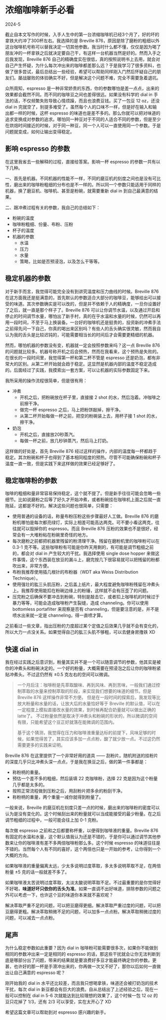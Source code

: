 # 浓缩咖啡新手必看

2024-5

截止自本文写作的时候，入手人生中的第一台浓缩咖啡机已经3个月了，好的坏的拿铁大约冲了300杯左右。我选择的是 Breville 876，原因是除了磨粉的粗细以外这台咖啡机号称可以替我决定一切其他参数。我当时什么都不懂，仅仅是因为喝了朋友冲的一杯拿铁之后就决定要自己干，有这样一台机器当然是好的。然而入手之后我发现，Breville 876 自己的精确度实在很低，真的按照说明书上去用，就会对自己产生怀疑，为什么每次冲出来的咖啡都差那么远？于是我学习了很多资料，也做了很多尝试，最后总结出一些经验，希望可以帮助同样刚入门然后怀疑自己的朋友们。屡战屡败的体验确实不好，但是解决这个问题不难，完全不需要急着退坑。

众所周知，espresso 是一种非常娇贵的东西，你的参数哪怕是差一点点，出来的效果都会截然不同。而不同的咖啡豆之间也差得很远。如果没有科学的 dial in 手法的话，不仅频繁失败导致心情烦躁，而且也浪费豆钱。买了一包豆 12 oz，还没 dial in 完就空了，别提多难受了。虽然每个人的口味不一样，但是好在输入和输出都一样的时候，这杯 espresso 的味道也是差不多的。那么你就可以把对味道的追求变换成对参数的追求。哪怕同一种豆对于不同的人适合不同的参数，但是至少在烘焙时间接近的时候，对于同一种豆，同一个人可以一直使用同一个参数。于是问题就变成，如何让输出变得稳定。

## 影响 espresso 的参数

在这里我省去一些解释的过程，直接给答案。影响一杯 espresso 的参数一共有以下几种。

一、首先是机器。不同机器的性能不一样，不同的磨豆机的刻度之间也是没有可比性，磨出来的咖啡粉粗细的分布也是不一样的。所以同一个参数只能适用于同样的机器，换了磨豆机、咖啡机、甚至是粉碗，就需要重新 dial in 到自己最满意的结果。

二、跟冲煮过程有关的参数，我自己的总结如下：

- 粉碗的温度
- 咖啡粉粗细、份量、布粉、压粉
- 杯子的温度
- 机器的参数
  - 水温
  - 压力
  - 水量
  - 策略，比如是否预浸泡，以及怎么干等等。

## 稳定机器的参数

对于新手而言，我觉得可能完全没有到讲究温度和压力曲线的时候。Breville 876 在这方面我还是挺满意的，首先默认的参数适合大部分的咖啡豆，能够给出可以接受的味道。其次参数确实是可以改的，但是并不依赖于人的精确度，一旦你设置好了之后，就一直是那个样子了。Breville 876 可以让你调节水温，以及通过开启和停止的时间调节水量，哪怕出了新手村，真的在乎水温和水量的时候，仍然可以再用一段时间，不至于马上换装备。一台好的咖啡机还是挺贵的，投资新的冲煮手法之前得先问一下自己，你真的喝出来区别吗？有些人的舌头确实很灵敏，然而我自认为我的舌头是比较迟钝的，可能需要相当长的时间后才会需要更精细的机器。

然而，哪怕机器的参数没有变，机器就一定会按照参数来吗？这一点 Breville 876 的问题就比较多。机器号称开机之后会预热，然而在我看来，这个预热是失败的。在很长的一段时间里，我觉得第一杯和第二杯不管是 espresso 还是奶泡，都有非常大的区别。从第二杯开始就会趋于稳定。这显然是机器内部的温度不稳定造成的。后面经过了实践，我摸索出一套方案，可以让机器的实际参数固定下来。

我所采用的操作流程很简单，但是很有用：

- 冲煮
  - 开机之后，把粉碗放在杯子里，直接接 2 shot 的水，然后泡着。冲咖啡之前擦干净。
  - 做完一杯 espresso 之后，马上把粉饼敲掉，擦干净。
  - 从第二杯开始每做一杯之前，把空的粉碗装上去，用杯子接 1 shot 的水，擦干净。
- 奶泡
  - 开机之后，直接放20秒蒸汽。
  - 每做一杯之前，放几秒钟蒸汽，然后马上打奶。

这样做的好处是，首先 Breville 876 经过这样的操作，内部的温度每一杯都趋于稳定。其次粉碗和杯子也得到了基本相同程度的预热。尽管不可能确保粉碗和杯子温度一直一致，但是实践下来这样做的效果已经足够好了。

## 稳定咖啡粉的参数

咖啡的粗细和量非常容易保持稳定，这个就不提了。但是新手往往可能会忽略一些细节。比如说磨粉之后等了好久才开始冲煮，或者粉碗挂在咖啡机上面之后就一直拖延，这都是不好的。解决这些问题也很简单，只需要：

- 使用普通的设备的话，称量布粉压粉这些步骤最好人工做。Breville 876 的磨粉机哪怕是每次都亮绿灯，实际上相差可能高达两克。可不要小看这两克，往往就可以毁掉你的 espresso。而且 Breville 876 压粉的效果也不是很好，经常会有一大堆粉粘在粉碗里奇怪的地方。
- 每次磨粉之前都把机器里残留的粉清理干净。残留在磨粉机里的咖啡粉可以在 0.3-1 克不等。这些咖啡粉有可能是你昨天用剩的，有可能是调节粗细之前的，都会对 dial in 产生较大的干扰。我选择使用 single dose hopper 来做这件事情，这个东西装在放豆的漏斗上，磨完按几下很容易就可以把残留的粉都吹出来，非常方便。
- 布粉我推荐使用插几根针的布粉器（WDT aka Weiss Distribution Technique）。
- 使用强壮的肱三头肌压粉，之后盖上纸片，最大程度避免咖啡粉残留在冲煮头上。我推荐使用能扣在粉碗边缘上的粉锤，这样就不会有压歪了的问题。
- 压完粉之后确保不要冲击到粉碗，特别是敲击它，或者扣上咖啡机的时候过于暴力等等，可能会造成咖啡粉产生裂缝，造成 channeling。你可以使用 bottomless portafilter 来观察是否有 channeling，但是要注意的是，并不是喷水出来就一定是 channeling，得一直喷才算。

之前看过一些文章，指出压粉的力度超过某个定值之后效果几乎就不会有变化的，所以大力一点没关系。如果觉得自己的肱三头肌不够粗，可以去健身房撸铁 XD

## 快速 dial in

我在经过实践之后意识到，粉量其实并不是一个可以随意调节的参数，他其实是被你的冲煮头和粉碗决定的。一个好的粉量，大概需要在预浸泡之后让你的咖啡粉紧贴冲煮头。不过这仍然有 ±0.5 克左右的空间可以微调。

> 一个月后注：咖啡粉是先萃取酸味、再到风味、再到苦味，一般我们通过控制萃取的水量来控制萃取的阶段，来实现我们想要的味道的细节。但是 Breville 876 这样操作非常不方便。
但是在一段时间的探索后，我发现等比放大粉量和水量的话，让放大后的水量恰好等于 Breville 的默认值，可以在一定程度上模拟直接改水量的效果，到时候再配合奶量就可以做出正确的latte了。
不过粉量依然是取决于冲煮头和粉碗的形状的，所以微调的空间有限，只能希望这个豆正好就落在能微调的范围内。
>
> 基于这个猜测，我觉得在压力和咖啡液重量达标的前提下，风味足够的时候，如果觉得苦了，其实应该多加一点点粉，酸了就少放一点。不过这仍然需要更多的实践来证明。

Breville 876 在这里提供了一个非常好用的道具 —— 刮粉片。随机附送的挂粉片的深度几乎只比冲煮头深一点点，于是我在换豆之后，做的第一件事都是：

- 称粉柄的重量。
- 预估一个差不多的粗细，然后装填 22 克咖啡粉，选择 22 克是因为这个粉量几乎都是太多的。
- 按照正常流程做到压粉之后，用刮粉片把多余的粉刮干净。
- 称粉柄的重量，两个重量一减你就得到粉量了。

一般来说，Breville 的磨豆机在刻度只差一点的时候，磨出来的咖啡粉的密度可以认为是没有变化的。这个时候刮出来的粉量就可以当成能接受的最少粉量。在之后调节粗细的过程中，一般可能会往上加 0-1 克粉。

每次做 espresso 之前和之后都要称杯重，以便得到咖啡液的重量。Breville 876 有固定的水温和水量，这个默认值我认为还是不错的，于是你可以通过调节其他参数来让你的咖啡液有差不多两倍咖啡粉那么多。这个时候 espresso 的味道往往是不错的。当然每个人有不同的喜好，这个两倍也只是一开始的参考，让你得到一个大概的方向。

如果咖啡液的重量偏离太远，少太多说明过度萃取，多太多说明萃取不足，在两倍粉量 ±5 克的话一般就差不多了。

如果咖啡液太苦说明过度萃取，太淡太酸说明萃取不足。不过最重要的是你觉得好不好喝，**味道好坏只依你的舌头为准**。如果一直调不出好味道，排除参数的问题之外可以考虑一下，也许这个豆的味道你本来就不喜欢呢？

解决萃取严重不足的问题，可以把豆磨得更细。解决萃取严重过度的问题，可以把豆磨得更粗。解决萃取稍微不足的问题，可以加多一点点粉。解决萃取稍微过度的问题，可以减去一点点粉。

## 尾声

为什么稳定参数如此重要？因为 dial in 咖啡粉可能需要很多次，如果你不能做到相同的参数冲出来一定是相同的 espresso 的话，那这些干扰就会让你无法判断到底是哪部分出了问题，带来的结果就是要浪费好多豆才能最终确定你的参数。更甚，也许好的那一杯是手滑冲出来的，你再做一次又不好了，那你以后如何一直做出让自己满意的 espresso 呢？

刚开始我的 dial in 水平还比较差，而且我只想喝拿铁，味道还会被打奶泡的技术干扰，每次 dial in 新豆都会有巨大的浪费。自从总结出了上述经验之后，现在一般可以控制在 dial in 5-6 次就能达到比较理想的效果了，这个时候一包 12 oz 的豆只花掉了 1/3，还有 2/3 可以享受，实在太开心了 XD

希望这篇文章可以帮助到对 espresso 感兴趣的新手。
